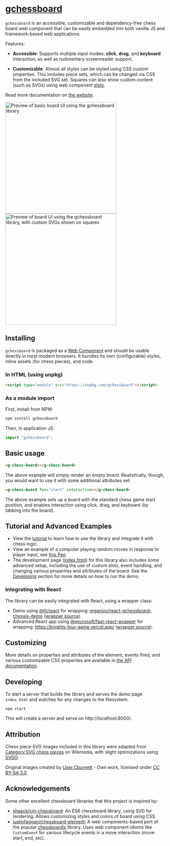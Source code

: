 # [gchessboard](https://mganjoo.github.io/gchessboard/)

`gchessboard` is an accessible, customizable and dependency-free chess board web component that can be easily embedded into both vanilla JS and framework-based web applications.

Features:

- **Accessible**: Supports multiple input modes: **click**, **drag**, and **keyboard** interaction, as well as rudimentary screenreader support.

- **Customizable**: Almost all styles can be styled using CSS custom properties. This includes piece sets, which can be changed via CSS from the included SVG set. Squares can also show custom content (such as SVGs) using web component [slots](https://developer.mozilla.org/en-US/docs/Web/HTML/Element/slot).

Read more documentation on [the website](https://mganjoo.github.io/gchessboard/).

<img src="https://raw.githubusercontent.com/mganjoo/gchessboard/main/screenshots/example-basic.png" alt="Preview of basic board UI using the gchessboard library" width="350" />
<img src="https://raw.githubusercontent.com/mganjoo/gchessboard/main/screenshots/example-svg.png" alt="Preview of board UI using the gchessboard library, with custom SVGs shown on squares" width="350" />

## Installing

`gchessboard` is packaged as a [Web Component](https://developer.mozilla.org/en-US/docs/Web/Web_Components) and should be usable directly in most modern browsers. It bundles its own (configurable) styles, inline assets (for chess pieces), and code.

### In HTML (using unpkg)

```html
<script type="module" src="https://unpkg.com/gchessboard"></script>
```

### As a module import

First, install from NPM:

```sh
npm install gchessboard
```

Then, in application JS:

```js
import "gchessboard";
```

## Basic usage

```html
<g-chess-board></g-chess-board>
```

The above example will simply render an empty board. Realistically, though, you would want to use it with some additional attributes set:

```html
<g-chess-board fen="start" interactive></g-chess-board>
```

The above example sets up a board with the standard chess game start position, and enables interaction
using click, drag, and keyboard (by tabbing into the board).

## Tutorial and Advanced Examples

- View the [tutorial](https://mganjoo.github.io/gchessboard/tutorial/) to learn how to use the library and integrate it with chess logic.
- View an example of a computer playing random moves in response to player input, see [this Pen](https://codepen.io/mganjoo/full/PoObVbx).
- The development page ([index.html](index.html)) for this library
  also includes some advanced setup, including the use of custom slots, event handling, and changing
  various properties and attributes of the board. See the [Developing](#developing) section for more details on how to run the demo.

### Integrating with React

The library can be easily integrated with React, using a wrapper class:
- Demo using [@lit/react](https://www.npmjs.com/package/@lit/react) for wrapping: [mganjoo/react-gchessboard-chessjs-demo](https://github.com/mganjoo/react-gchessboard-chessjs-demo) ([wrapper source](https://github.com/mganjoo/react-gchessboard-chessjs-demo/blob/main/src/GChessBoard.tsx)).
- Advanced React app using [@microsoft/fast-react-wrapper](https://www.npmjs.com/package/@microsoft/fast-react-wrapper) for wrapping: https://knights-tour-game.vercel.app/ ([wrapper source](https://github.com/mganjoo/knights-tour-game/blob/main/src/util/GChessBoard.ts)).

## Customizing

More details on properties and attributes of the element, events fired, and various customizable CSS properties are available in [the API documentation](https://mganjoo.github.io/gchessboard/api/).

## Developing

To start a server that builds the library and serves the demo page `index.html`
and watches for any changes to the filesystem:

```
npm start
```

This will create a server and serve on http://localhost:8000/.

## Attribution

Chess piece SVG images included in this library were adapted from
[Category:SVG chess pieces](https://commons.wikimedia.org/wiki/Category:SVG_chess_pieces)
on Wikmedia, with slight optimizations using [SVGO](https://www.npmjs.com/package/svgo).

Original images created by [User:Cburnett](https://commons.wikimedia.org/wiki/User:Cburnett) -
Own work, licensed under [CC BY-SA 3.0](https://creativecommons.org/licenses/by-sa/3.0/deed.en).

## Acknowledgements

Some other excellent chessboard libraries that this project is inspired by:

- [shaack/cm-chessboard](https://github.com/shaack/cm-chessboard): An ES6 chessboard library, using SVG for rendering. Allows customizing styles and colors of board using CSS.
- [justinfagnani/chessboard-element](https://github.com/justinfagnani/chessboard-element): A web components-based port of the popular [chessboardjs](https://github.com/oakmac/chessboardjs/) library. Uses web component idioms like `CustomEvent` for various lifecycle events in a move interaction (move start, end, etc).
